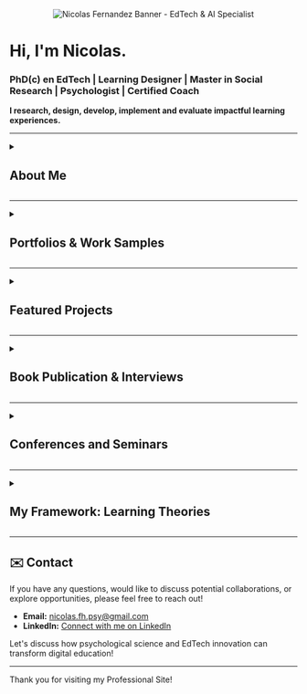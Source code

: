 <p align="center">
  <img src="https://github.com/user-attachments/assets/0069b4fa-c320-401f-9a1e-2f145368fac6" alt="Nicolas Fernandez Banner - EdTech & AI Specialist"/>
</p>

<h1>Hi, I'm Nicolas.</h1>
<h3>PhD(c) en EdTech | Learning Designer | Master in Social Research | Psychologist | Certified Coach</h3>

<p><strong>I research, design, develop, implement and evaluate impactful learning experiences.</strong></p>

<hr>

<details>
  <summary>
    <h2>About Me</h2>
  </summary>

  <p>I specialize in the intersection of <strong>AI and adult education</strong>. With over <strong>7 years of experience</strong> as a Learning Designer and EdTech specialist, I'm passionate about creating engaging, accessible, and tech-enabled learning experiences.</p>

  <p>My expertise lies in:</p>
  <ul>
    <li><strong>AI for Education</strong>: Designing and implementing AI solutions for learning.</li>
    <li><strong>Human-Centered Research</strong>: Driving insights through robust research methodologies.</li>
    <li><strong>Adult Learning Principles</strong>: Crafting effective educational programs.</li>
  </ul>

  <p>I've had the privilege of:</p>
  <ul>
    <li>Designing research-driven learning programs recognized by <strong>Chile’s Ministry of Education</strong>.</li>
    <li>Leading the <strong>UNESCO-backed COEDUXII conference</strong>.</li>
    <li>Authoring the book <strong>"Education for the 21st Century."</strong></li>
  </ul>
</details>

<hr>

<details>
  <summary>
    <h2>Portfolios & Work Samples</h2>
  </summary>

  <p>Explore my comprehensive portfolios and work samples in instructional design, learning design, and research:</p>

  <ul>
    <li><strong>Case Study Portfolio: Learning Design using ADDIE</strong>
        <a href="https://drive.google.com/file/d/1uO3mfJttPxtpJJ2d2FLip_7rklQF5Tg3/view?usp=drive_link"><img class="badge" src="https://img.shields.io/badge/PDF-View-blue?style=for-the-badge&logo=googledrive" alt="View PDF"></a></li>

    <li><strong>General Portfolio: Learning Designer & Researcher</strong>
        <a href="https://drive.google.com/file/d/1Zho6kLqIRQ1OvOXTp2Rs0LZlYMhpBQWW/view?usp=drive_link"><img class="badge" src="https://img.shields.io/badge/PDF-View-blue?style=for-the-badge&logo=googledrive" alt="View PDF"></a></li>

    <li><strong>E-learning Content: Course Guide Sample</strong>
        <a href="https://drive.google.com/file/d/1pyFP48JbunMpqwo-TQ7hu4mt_Ir0temm/view?usp=drive_link"><img class="badge" src="https://img.shields.io/badge/PDF-View-blue?style=for-the-badge&logo=googledrive" alt="View PDF"></a></li>
  </ul>
</details>

<hr>

<details>
  <summary>
    <h2>Featured Projects</h2>
  </summary>

  <h3>1. Profes en Red Program: Teacher Training Initiative</h3>

  <p>A Latin American teacher empowerment initiative that has reached <strong>+1000 educators across 10 countries</strong>. This program involves a <strong>6+ year longitudinal study</strong> on learning impact, focused on developing 21st-century educators through:</p>
  <ul>
    <li>Socioemotional skills training</li>
    <li>Sustainable development education</li>
    <li>Technology innovation</li>
    <li>Collaborative peer networks</li>
  </ul>

  <p><strong>Key Outcomes:</strong></p>
  <ul>
    <li>Enhanced socioemotional skills and technological confidence in educators.</li>
    <li>Significant positive impact demonstrated through longitudinal research.</li>
  </ul>

  <p><strong>Learn More:</strong></p>
  <ul>
    <li><a href="https://caserta.cl/profes-en-red/">Program Website</a></li>
    <li><a href="https://caserta.cl/wp-content/uploads/2025/02/2024-Informe-de-Resultados-Profes-en-Red-v9.pdf">Evaluation Research Report</a></li>
  </ul>

  <p align="center">
    <img src="https://github.com/user-attachments/assets/b2901eb1-f654-49b5-96c5-8178c0c105aa" alt="Profes en Red Program Screenshot"/>
    <br>
    <em>Screenshot from the Profes en Red website.</em>
  </p>

  <h3>2. Ayni-AI: AI-Powered Teaching Assistant for Latin America</h3>

  <p>Ayni-AI is an innovative <strong>AI-powered virtual assistant</strong> designed to support Latin American teachers in:</p>
  <ul>
    <li>Lesson planning</li>
    <li>Emotional well-being</li>
    <li>Adopting innovative pedagogical practices</li>
  </ul>

  <p><strong>My Role:</strong> Project Manager and lead for the creation of training documents for the AI assistant.</p>

  <p><strong>Impact & Recognition:</strong></p>
  <ul>
    <li><strong>Pilot Testing Success:</strong> A pre-post survey with 200 Latin American teachers revealed a <strong>20% improvement</strong> in their disposition towards AI after piloting Ayni.</li>
    <li><strong>COP29 Presentation:</strong> Honored to present this project at the <strong>United Nations Climate Change Conference (COP29)</strong> during the panel on Innovation, Digitalization, and Climate Change. This initiative highlights AI's potential to transform education by providing tailored support to teachers.</li>
    <li>Integrated <strong>socioemotional support</strong> with digital pedagogy.</li>
    <li>Achieved a <strong>25% increase</strong> in educator confidence with new technologies.</li>
  </ul>

  <p align="center">
    <img src="https://github.com/user-attachments/assets/1b049620-5412-4a77-9312-4a8cf4ec3314" alt="Ayni-AI Presentation at COP29"/>
    <br>
    <em>Presenting Ayni-AI at COP29.</em>
  </p>

  <p><strong>Watch the Presentation 🎥</strong></p>
  <p>Learn more about the project, its impact, and future potential in my presentation at COP29:</p>

  <p><strong>Watch here:</strong> <a href="https://www.youtube.com/watch?v=A-bOKz4ybTg&list=LL&index=1&t=12902s">COP29 Presentation on Ayni-AI</a><br>
  <em>(My presentation is featured from <strong>[03:33:30 - 03:44:41]</strong> within this panel discussion on "Success Stories for Sustainable Education".)</em></p>

  <ul>
    <li><strong>Research Report:</strong> <a href="https://github.com/user-attachments/files/19826613/2024_CEDS_Informe.de.Resultados.Ayni.v2.pdf">2024_CEDS_Informe de Resultados Ayni v2.pdf</a></li>
  </ul>

  <h3>3. Game Research & Gamification</h3>

  <p>My research includes applying the <strong>Self-Determination Theory survey</strong> to <strong>500+ Chilean gamers</strong> to understand their motivations. This work explores the psychological underpinnings of engagement in digital environments.</p>

  <p align="center">
    <img src="https://github.com/user-attachments/assets/b93968c5-1915-42a8-86c1-d1bc966ba472" alt="Game Research Visual"/>
    <br>
    <em>Visual representation related to game research.</em>
  </p>

  <ul>
    <li><strong>Fernandez, N. (2023) Understanding Gamers' Motivations:</strong> An analysis of young Chilean gamers using Self-Determination Theory.
        <a href="https://drive.google.com/file/d/1lsfUR3jhcaC7_35PSOQ8-MADMX87xEn9/view?usp=drive_link"><img class="badge" src="https://img.shields.io/badge/PDF-View-blue?style=for-the-badge&logo=googledrive" alt="View PDF"></a></li>
  </ul>
  
</details>

 <hr>
 
<details>
  <summary>
    <h2>Book Publication & Interviews</h2>
  </summary>

  <ul>
    <li><strong>Published Book: (2021) Education for the 21st Century:</strong>
        <a href="https://drive.google.com/file/d/1nslipccixl6wIWKWbaiZpNCUiFtaaZGx/view?usp=drive_link"><img class="badge" src="https://img.shields.io/badge/PDF-View-blue?style=for-the-badge&logo=googledrive" alt="View PDF"></a></li>
  </ul>

  <p align="center">
    <img src="https://github.com/user-attachments/assets/fdf163f5-e6d4-4982-a9f1-a11838949cb1" alt="Book publication cover"/>
    <br>
    <em>Cover of the book "Education for the 21st Century".</em>
  </p>

  <ul>
    <li><strong>Interview: Back when I was interviewed by Biobio:</strong> <a href="https://www.biobiochile.cl/biobiotv/programas/la-vida-misma/2019/07/30/beneficios-del-aburrimiento-en-los-ninos.shtml">Benefits of Boredom in Children</a></li>
  </ul>
</details>

<hr>

<details>
  <summary>
    <h2>Conferences and Seminars</h2>
  </summary>

  <p align="center">
    <img src="https://github.com/Psynicolas/psynicolas.github.io/assets/130244104/044ac298-cefd-439c-b2d4-628fa89cf17a" alt="At Universidad de Santiago (USACH)"/>
    <br>
    <em>At Universidad de Santiago (USACH) (2020)</em>
  </p>

  <p align="center">
    <img src="https://github.com/Psynicolas/psynicolas.github.io/assets/130244104/9c79ee4c-9321-429b-8275-4c9ba0ef32ad" alt="Seminar at Universidad Andres Bello (UAB)"/>
    <br>
    <em>Seminar at Universidad Andres Bello (UAB) (2021)</em>
  </p>

  <p align="center">
    <img src="https://github.com/user-attachments/assets/2c969818-abf7-4e79-a6a7-f7ba5b798017" alt="Seminar at Universidad Metropolitana de Ciencias de la Educación (UMCE)"/>
    <br>
    <em>Seminar at Universidad Metropolitana de Ciencias de la Educación (UMCE) (2021)</em>
  </p>

  <p align="center">
    <img src="https://github.com/Psynicolas/psynicolas.github.io/assets/130244104/e4073457-bd37-4202-aa1c-445e724c4ff3" alt="Online Conference of Education Sponsored by UNESCO and the Ministry of Education of Chile (2022)"/>
    <br>
    <em>Online Conference of Education Sponsored by UNESCO and the Ministry of Education of Chile (2022)</em>
  </p>

  <ul>
    <li><strong>Presentation: (2022) Online Conference COEDU22, Socio Emotional Learning Panel:</strong>
        <a href="https://www.youtube.com/watch?v=pJoHfEhnP64&ab_channel=Fundaci%C3%B3nCaserta">Watch on YouTube</a><br>
        <em>(My presentation is featured within this panel discussion, where I discuss teacher self-efficacy and the "Profes en Red" program.)</em></li>
  </ul>
  
</details>

<hr>

<details>
  <summary>
    <h2>My Framework: Learning Theories</h2>
  </summary>

  <p>I base my learning design and research on established educational psychology and learning theories. This framework ensures that my approaches are evidence-based and effective.</p>

  <p>My core theoretical framework includes:</p>

  <ul>
    <li>Cognitive Psychology: Understanding how people think, perceive, remember, and learn.</li>
    <li>Experiential Learning: Emphasizing learning through direct experience and reflection.</li>
    <li>Social Learning: Focusing on learning from others in a social context.</li>
    <li>Constructivism: Believing learners construct knowledge actively from their experiences.</li>
    <li>Multiple Intelligences & SEL: Recognizing diverse forms of intelligence and the importance of socio-emotional learning.</li>
    <li>Self-Efficacy Theory: Highlighting the belief in one's capacity to succeed in specific situations.</li>
    <li>Motivation Theory: Exploring what drives learners and sustains their engagement.</li>
    <li>Autonomy & Relatedness (Self-Determination Theory): Focusing on intrinsic motivation, autonomy, competence, and relatedness.</li>
    <li>Andragogy: Principles tailored for adult learning and development.</li>
    <li>Critical Pedagogy: Encouraging learners to challenge and transform oppressive structures.</li>
  </ul>
</details>

<hr>

<h2>✉️ Contact</h2>

<p>If you have any questions, would like to discuss potential collaborations, or explore opportunities, please feel free to reach out!</p>

<div class="contact-info">
  <ul>
    <li><strong>Email:</strong> <a href="mailto:nicolas.fh.psy@gmail.com">nicolas.fh.psy@gmail.com</a></li>
    <li><strong>LinkedIn:</strong> <a href="https://www.linkedin.com/in/nicolas-fernandez-a6596171/">Connect with me on LinkedIn</a></li>
  </ul>
</div>

<p>Let's discuss how psychological science and EdTech innovation can transform digital education!</p>

<hr>

<p>Thank you for visiting my Professional Site!</p>

